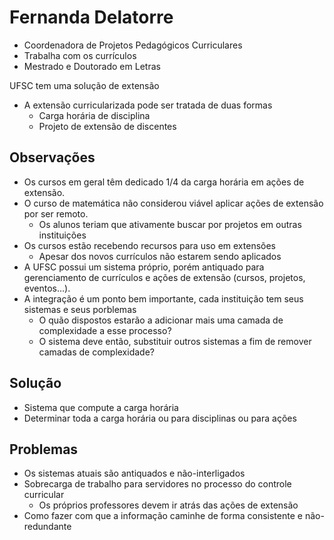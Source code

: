 # Fernanda Delatorre

- Coordenadora de Projetos Pedagógicos Curriculares
- Trabalha com os currículos
- Mestrado e Doutorado em Letras

UFSC tem uma solução de extensão

- A extensão curricularizada pode ser tratada de duas formas
  - Carga horária de disciplina
  - Projeto de extensão de discentes

## Observações

- Os cursos em geral têm dedicado 1/4 da carga horária em ações de extensão.
- O curso de matemática não considerou viável aplicar ações de extensão por ser remoto.
  - Os alunos teriam que ativamente buscar por projetos em outras instituições
- Os cursos estão recebendo recursos para uso em extensões
  - Apesar dos novos currículos não estarem sendo aplicados
- A UFSC possui um sistema próprio, porém antiquado para gerenciamento de currículos e ações de extensão (cursos, projetos, eventos...).
- A integração é um ponto bem importante, cada instituição tem seus sistemas e seus porblemas
  - O quão dispostos estarão a adicionar mais uma camada de complexidade a esse processo?
  - O sistema deve então, substituir outros sistemas a fim de remover camadas de complexidade?

## Solução

- Sistema que compute a carga horária
- Determinar toda a carga horária ou para disciplinas ou para ações

## Problemas

- Os sistemas atuais são antiquados e não-interligados
- Sobrecarga de trabalho para servidores no processo do controle curricular
  - Os próprios professores devem ir atrás das ações de extensão
- Como fazer com que a informação caminhe de forma consistente e não-redundante
